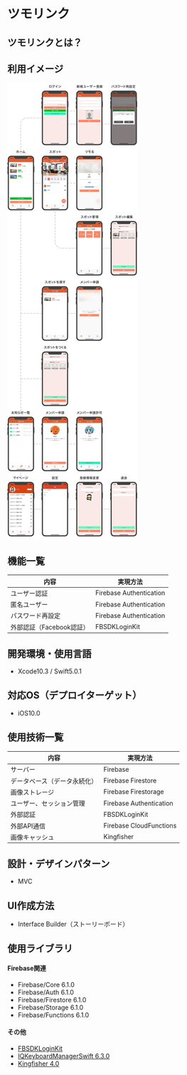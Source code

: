 # ツモリンク

## ツモリンクとは？

## 利用イメージ

![利用イメージ](https://github.com/khaki-ranger/Assets/blob/master/Tumolink/image.jpg?raw=true "利用イメージ")

## 機能一覧

| 内容 | 実現方法 |
----|----
|ユーザー認証 |Firebase Authentication |
|匿名ユーザー |Firebase Authentication |
|パスワード再設定 |Firebase Authentication |
|外部認証（Facebook認証） |FBSDKLoginKit |

## 開発環境・使用言語

- Xcode10.3 / Swift5.0.1

## 対応OS（デプロイターゲット）

- iOS10.0

## 使用技術一覧

| 内容 | 実現方法 |
----|----
|サーバー |Firebase |
|データベース（データ永続化）|Firebase Firestore |
|画像ストレージ |Firebase Firestorage |
|ユーザー、セッション管理 |Firebase Authentication |
|外部認証 |FBSDKLoginKit |
|外部API通信 |Firebase CloudFunctions |
|画像キャッシュ |Kingfisher |

## 設計・デザインパターン

- MVC

## UI作成方法

- Interface Builder（ストーリーボード）

## 使用ライブラリ

#### Firebase関連
- Firebase/Core 6.1.0
- Firebase/Auth 6.1.0
- Firebase/Firestore 6.1.0
- Firebase/Storage 6.1.0
- Firebase/Functions 6.1.0

#### その他

- [FBSDKLoginKit](https://developers.facebook.com/docs/facebook-login/ios/v2.2)
- [IQKeyboardManagerSwift 6.3.0](https://github.com/hackiftekhar/IQKeyboardManager)
- [Kingfisher 4.0](https://github.com/onevcat/Kingfisher)
